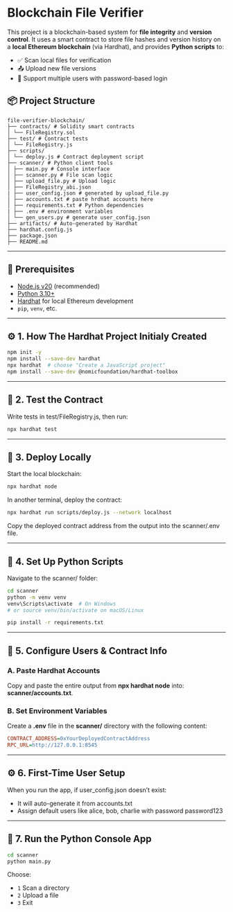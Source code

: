 # Blockchain File Verifier

This project is a blockchain-based system for **file integrity** and **version control**. It uses a smart contract to store file hashes and version history on a **local Ethereum blockchain** (via Hardhat), and provides **Python scripts** to:

- ✅ Scan local files for verification
- 📤 Upload new file versions
- 🔐 Support multiple users with password-based login

## 📦 Project Structure
```plaintext
file-verifier-blockchain/
├── contracts/ # Solidity smart contracts
│ └── FileRegistry.sol
├── test/ # Contract tests
│ └── FileRegistry.js
├── scripts/
│ └── deploy.js # Contract deployment script
├── scanner/ # Python client tools
│ ├── main.py # Console interface
│ ├── scanner.py # File scan logic
│ ├── upload_file.py # Upload logic
│ ├── FileRegistry_abi.json
| ├── user_config.json # generated by upload_file.py
│ ├── accounts.txt # paste hrdhat accounts here
│ ├── requirements.txt # Python dependencies
| ├── .env # environment variables
│ └── gen_users.py # generate user_config.json
├── artifacts/ # Auto-generated by Hardhat
├── hardhat.config.js
├── package.json
├── README.md
```

---

## 🚀 Prerequisites

- [Node.js v20](https://nodejs.org/) (recommended)
- [Python 3.10+](https://www.python.org/)
- [Hardhat](https://hardhat.org/) for local Ethereum development
- `pip`, `venv`, etc.

---

## ⚙️ 1. How The Hardhat Project  Initialy Created

```bash
npm init -y
npm install --save-dev hardhat
npx hardhat  # choose "Create a JavaScript project"
npm install --save-dev @nomicfoundation/hardhat-toolbox
```

---

## 🧪 2. Test the Contract

Write tests in test/FileRegistry.js, then run:
```bash
npx hardhat test
```

---

## 🧱 3. Deploy Locally

Start the local blockchain:
```bash
npx hardhat node
```

In another terminal, deploy the contract:
```bash
npx hardhat run scripts/deploy.js --network localhost
```

Copy the deployed contract address from the output into the scanner/.env file.

---

## 🐍 4. Set Up Python Scripts

Navigate to the scanner/ folder:

```bash
cd scanner
python -m venv venv
venv\Scripts\activate  # On Windows
# or source venv/bin/activate on macOS/Linux

pip install -r requirements.txt
```

---

## 🔐 5. Configure Users & Contract Info

### A. Paste Hardhat Accounts
Copy and paste the entire output from **npx hardhat node** into: **scanner/accounts.txt**.

### B. Set Environment Variables
Create a **.env** file in the **scanner/** directory with the following content:

```ini
CONTRACT_ADDRESS=0xYourDeployedContractAddress
RPC_URL=http://127.0.0.1:8545
```

---

## ⚙️ 6. First-Time User Setup

When you run the app, if user_config.json doesn’t exist:

- It will auto-generate it from accounts.txt
- Assign default users like alice, bob, charlie with password password123

---

## 🧪 7. Run the Python Console App

```bash
cd scanner
python main.py
```
Choose:
- `1` Scan a directory
- `2` Upload a file
- `3` Exit